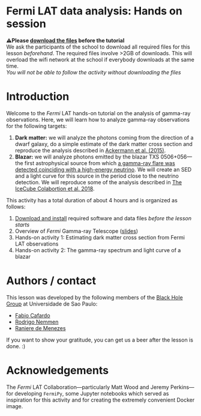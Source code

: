 Fermi LAT data analysis: Hands on session
==============================================

**⚠️Please [download the files](./pre-requisites.md) before the tutorial**  
We ask the participants of the school to download all required files for this lesson *beforehand*. The required files involve >2GB of downloads. This will overload the wifi network at the school if everybody downloads at the same time.   
*You will not be able to follow the activity without downloading the files*

# Introduction

Welcome to the *Fermi* LAT hands-on tutorial on the analysis of gamma-ray observations. Here, we will learn how to analyze gamma-ray observations for the following targets:

1. **Dark matter:** we will analyze the photons coming from the direction of a dwarf galaxy, do a simple estimate of the dark matter cross section and reproduce the analysis described in [Ackermann et al. (2015)](https://journals.aps.org/prl/abstract/10.1103/PhysRevLett.115.231301). 
2. **Blazar:** we will analyze photons emitted by the blazar TXS 0506+056—the first astrophysical source from which [a gamma-ray flare was detected coinciding with a high-energy neutrino](https://science.sciencemag.org/content/361/6398/eaat1378?_ga=2.130451464.622421256.1563993155-1416707261.1563993155). We will create an SED and a light curve for this source in the period close to the neutrino detection. We will reproduce some of the analysis described in [The IceCube Colabortion et al. 2018](https://arxiv.org/pdf/1807.08816.pdf). 

This activity has a total duration of about 4 hours and is organized as follows:

1. [Download and install](./pre-requisites.md) required software and data files *before the lesson starts*
2. Overview of *Fermi* Gamma-ray Telescope ([slides](https://speakerdeck.com/rsnemmen/overview-of-fermi-gamma-ray-telescope))
3. Hands-on activity 1: Estimating dark matter cross section from Fermi LAT observations
4. Hands-on activity 2: The gamma-ray spectrum and light curve of a blazar 

# Authors / contact 

This lesson was developed by the following members of the [Black Hole Group](https://blackholegroup.org) at Universidade de Sao Paulo:

- [Fabio Cafardo](https://fabiocafardo.wordpress.com/)
- [Rodrigo Nemmen](https://rodrigonemmen.com/)
- [Raniere de Menezes](https://ranieremenezes.wordpress.com/)

If you want to show your gratitude, you can get us a beer after the lesson is done.  :)

# Acknowledgements

The *Fermi* LAT Collaboration—particularly Matt Wood and Jeremy Perkins—for developing `FermiPy`, some Jupyter notebooks which served as inspiration for this activity and for creating the extremely convenient Docker image.
